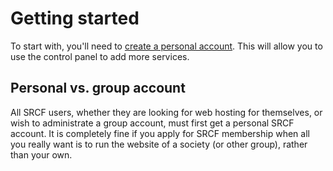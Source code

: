 Getting started
===============

To start with, you\'ll need to [create a personal
account](https://control.srcf.net/signup). This will allow you to use
the control panel to add more services.

Personal vs. group account
--------------------------

All SRCF users, whether they are looking for web hosting for themselves,
or wish to administrate a group account, must first get a personal SRCF
account. It is completely fine if you apply for SRCF membership when all
you really want is to run the website of a society (or other group),
rather than your own.
